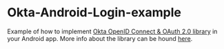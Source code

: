 # Okta-Android-Login-example
Example of how to implement [Okta OpenID Connect & OAuth 2.0 library](https://github.com/okta/okta-oidc-android) in your Android app. More info about the library can be hound [here](https://developer.okta.com/code/android/).
